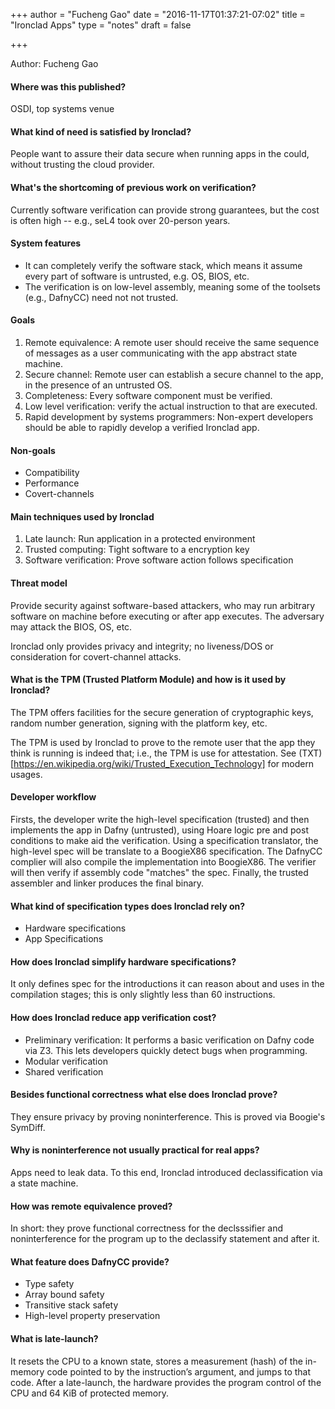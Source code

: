 +++
author = "Fucheng Gao"
date = "2016-11-17T01:37:21-07:02"
title = "Ironclad Apps"
type = "notes"
draft = false

+++

Author: Fucheng Gao

#### Where was this published?

OSDI, top systems venue

#### What kind of need is satisfied by Ironclad?

People want to assure their data secure when running apps in the could, without
trusting the cloud provider.

#### What's the shortcoming of previous work on verification?

Currently software verification can provide strong guarantees, but the cost is
often high -- e.g., seL4 took over 20-person years.

#### System features

- It can completely verify the software stack, which means it assume every part
  of software is untrusted, e.g. OS, BIOS, etc.
- The verification is on low-level assembly, meaning some of the toolsets
  (e.g., DafnyCC) need not not trusted.

#### Goals

1. Remote equivalence: A remote user should receive the same sequence
   of messages as a user communicating with the app abstract state machine.
2. Secure channel: Remote user can establish a secure channel to the app, in
   the presence of an untrusted OS.
3. Completeness: Every software component must be verified.
4. Low level verification: verify the actual instruction to that are executed.
5. Rapid development by systems programmers: Non-expert developers should be
   able to rapidly develop a verified Ironclad app.

#### Non-goals

- Compatibility
- Performance
- Covert-channels

#### Main techniques used by Ironclad

1. Late launch: Run application in a protected environment
2. Trusted computing: Tight software to a encryption key
3. Software verification: Prove software action follows specification

#### Threat model

Provide security against software-based attackers, who may run arbitrary
software on machine before executing or after app executes. The adversary may
attack the BIOS, OS, etc.

Ironclad only provides privacy and integrity; no liveness/DOS or consideration
for covert-channel attacks.

#### What is the TPM (Trusted Platform Module) and how is it used by Ironclad?

The TPM offers facilities for the secure generation of cryptographic keys,
random number generation, signing with the platform key, etc.

The TPM is used by Ironclad to prove to the remote user that the app they think
is running is indeed that; i.e., the TPM is use for attestation. See
(TXT)[https://en.wikipedia.org/wiki/Trusted_Execution_Technology] for modern usages.

#### Developer workflow

Firsts, the developer write the high-level specification (trusted) and then
implements the app in Dafny (untrusted), using Hoare logic pre and post
conditions to make aid the verification. Using a specification translator, the
high-level spec will be translate to a BoogieX86 specification. The DafnyCC
complier will also compile the implementation into BoogieX86.  The verifier
will then verify if assembly code "matches" the spec. Finally, the trusted
assembler and linker produces the final binary.

#### What kind of specification types does Ironclad rely on?

- Hardware specifications
- App Specifications

#### How does Ironclad simplify hardware specifications? 

It only defines spec for the introductions it can reason about and uses in the
compilation stages; this is only slightly less than 60 instructions.

#### How does Ironclad reduce app verification cost?

- Preliminary verification: It performs a basic verification on Dafny code via
  Z3. This lets developers quickly detect bugs when programming.
- Modular verification
- Shared verification

#### Besides functional correctness what else does Ironclad prove?

They ensure privacy by proving noninterference. This is proved via Boogie's
SymDiff.

#### Why is noninterference not usually practical for real apps? 

Apps need to leak data. To this end, Ironclad introduced declassification via a
state machine. 

#### How was remote equivalence proved?

In short: they prove functional correctness for the declsssifier and noninterference for
the program up to the declassify statement and after it.

#### What feature does DafnyCC provide? 

- Type safety
- Array bound safety
- Transitive stack safety
- High-level property preservation

#### What is late-launch?

It resets the CPU to a known state, stores a measurement (hash) of the
in-memory code pointed to by the instruction’s argument, and jumps to that
code. After a late-launch, the hardware provides the program control of the CPU
and 64 KiB of protected memory.
